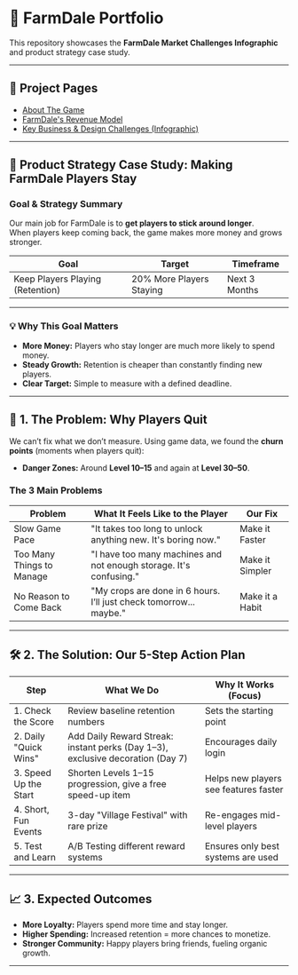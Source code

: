 # 🌾 FarmDale Portfolio  

This repository showcases the **FarmDale Market Challenges Infographic** and product strategy case study.

---

## 📂 Project Pages
- [About The Game](MarketAndNiche.html)  
- [FarmDale's Revenue Model](RevenueModelAndAdvantages.html)  
- [Key Business & Design Challenges (Infographic)](infographic.html)  

---

## 🎯 Product Strategy Case Study: Making FarmDale Players Stay  

### Goal & Strategy Summary  
Our main job for FarmDale is to **get players to stick around longer**.  
When players keep coming back, the game makes more money and grows stronger.  

| **Goal** | **Target** | **Timeframe** |
|----------|-------------|---------------|
| Keep Players Playing (Retention) | 20% More Players Staying | Next 3 Months |

---

### 💡 Why This Goal Matters
- **More Money:** Players who stay longer are much more likely to spend money.  
- **Steady Growth:** Retention is cheaper than constantly finding new players.  
- **Clear Target:** Simple to measure with a defined deadline.  

---

## 🔎 1. The Problem: Why Players Quit  

We can’t fix what we don’t measure. Using game data, we found the **churn points** (moments when players quit):  

- **Danger Zones:** Around **Level 10–15** and again at **Level 30–50**.  

### The 3 Main Problems  

| **Problem** | **What It Feels Like to the Player** | **Our Fix** |
|-------------|---------------------------------------|-------------|
| Slow Game Pace | "It takes too long to unlock anything new. It's boring now." | Make it Faster |
| Too Many Things to Manage | "I have too many machines and not enough storage. It's confusing." | Make it Simpler |
| No Reason to Come Back | "My crops are done in 6 hours. I’ll just check tomorrow... maybe." | Make it a Habit |

---

## 🛠️ 2. The Solution: Our 5-Step Action Plan  

| **Step** | **What We Do** | **Why It Works (Focus)** |
|----------|----------------|---------------------------|
| 1. Check the Score | Review baseline retention numbers | Sets the starting point |
| 2. Daily "Quick Wins" | Add Daily Reward Streak: instant perks (Day 1–3), exclusive decoration (Day 7) | Encourages daily login |
| 3. Speed Up the Start | Shorten Levels 1–15 progression, give a free speed-up item | Helps new players see features faster |
| 4. Short, Fun Events | 3-day "Village Festival" with rare prize | Re-engages mid-level players |
| 5. Test and Learn | A/B Testing different reward systems | Ensures only best systems are used |

---

## 📈 3. Expected Outcomes  

- **More Loyalty:** Players spend more time and stay longer.  
- **Higher Spending:** Increased retention = more chances to monetize.  
- **Stronger Community:** Happy players bring friends, fueling organic growth.  

---


